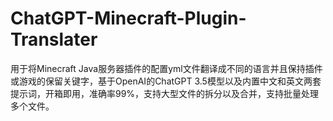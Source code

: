 # ChatGPT-Minecraft-Plugin-Translater
用于将Minecraft Java服务器插件的配置yml文件翻译成不同的语言并且保持插件或游戏的保留关键字，基于OpenAI的ChatGPT 3.5模型以及内置中文和英文两套提示词，开箱即用，准确率99%，支持大型文件的拆分以及合并，支持批量处理多个文件。
